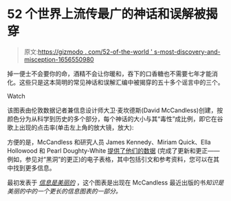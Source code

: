 # 52 个世界上流传最广的神话和误解被揭穿

> 原文:[https://gizmodo . com/52-of-the-world ' s-most-discovery-and-misception-1656550980](https://gizmodo.com/52-of-the-worlds-most-widespread-myths-and-misconceptio-1656550980)

掉一便士不会要你的命，酒精不会让你暖和，吞下的口香糖也不需要七年才能消化。这些只是这本简明的常见神话和误解汇编中被揭穿的五十多个谣言中的三个。

Watch

该图表由伦敦数据记者兼信息设计师大卫·麦坎德斯(David McCandless)创建，按颜色分为从科学到历史的多个部分，每个神话的大小与其“毒性”成比例，即它在谷歌上出现的点击率(单击左上角的放大镜，放大):

方便的是，McCandless 和研究人员 James Kennedy、Miriam Quick、Ella Hollowood 和 Pearl Doughty-White [提供了他们的数据](https://docs.google.com/a/io9.com/spreadsheet/ccc?key=0AmCeWwNKr6FmdFFKQm9rZW5HM0dpY2V0OFh0YndCR3c#gid=1) (完成了更新和更正——例如，参见对“黑洞”的更正)的电子表格，其中包括引文和参考资料，您可以在其中找到更多信息。

最初发表于 [*信息是美丽的*](http://www.informationisbeautiful.net/visualizations/common-mythconceptions-worlds-most-contagious-falsehoods/) ，这个图表是出现在 McCandless 最近出版的书*知识是美丽的中的一个更长的信息图表的一部分。*